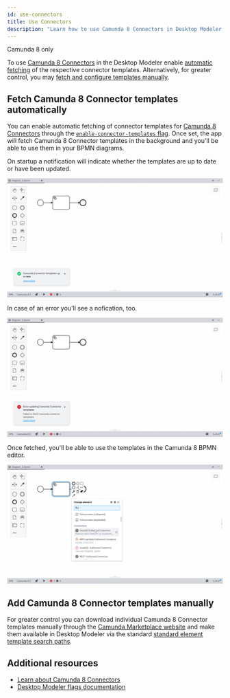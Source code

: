 ```yaml
---
id: use-connectors
title: Use Connectors
description: "Learn how to use Camunda 8 Connectors in Desktop Modeler."
---
```


<span class="badge badge--cloud">Camunda 8 only</span>

To use [Camunda 8 Connectors](../../connectors/out-of-the-box-connectors/available-connectors-overview.md) in the Desktop Modeler enable [automatic fetching](#fetch-camunda-8-connector-templates-automatically) of the respective connector templates. Alternatively, for greater control, you may [fetch and configure templates manually](#add-camunda-8-connector-templates-manually).

## Fetch Camunda 8 Connector templates automatically

You can enable automatic fetching of connector templates for [Camunda 8 Connectors](../../connectors/out-of-the-box-connectors/available-connectors-overview.md) through the [`enable-connector-templates` flag](./flags/flags.md). Once set, the app will fetch Camunda 8 Connector templates in the background and you'll be able to use them in your BPMN diagrams.

On startup a notification will indicate whether the templates are up to date or have been updated.

![Camunda Connector templates up to date notification](./img/use-connectors/up-to-date.png)

In case of an error you'll see a nofication, too.

![Error updating Camunda Connector templates notification](./img/use-connectors/error.png)

Once fetched, you'll be able to use the templates in the Camunda 8 BPMN editor.

![Using Camunda Connector templates in the Camunda 8 BPMN editor](./img/use-connectors/apply.png)

## Add Camunda 8 Connector templates manually

For greater control you can download individual Camunda 8 Connector templates manually through the [Camunda Marketplace website](https://marketplace.camunda.com/) and make them available in Desktop Modeler via the standard [standard element template search paths](./element-templates/configuring-templates.md).

## Additional resources

- [Learn about Camunda 8 Connectors](../../connectors/out-of-the-box-connectors/available-connectors-overview.md)
- [Desktop Modeler flags documentation](./flags/flags.md)
